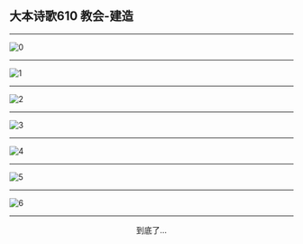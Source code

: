 
## 大本诗歌610 教会-建造
        
<div id="aplayer0"></div>

---

<img alt="0" data-original="/data/d0610/0">

---

<img alt="1" data-original="/data/d0610/1">

---

<img alt="2" data-original="/data/d0610/2">

---

<img alt="3" data-original="/data/d0610/3">

---

<img alt="4" data-original="/data/d0610/4">

---

<img alt="5" data-original="/data/d0610/5">

---

<img alt="6" data-original="/data/d0610/6">

---

<p style="text-align: center">到底了...</p>

<script src="/js/dist-view.js"></script>

<script>
MAIN.id = 'd0610';
        
const ap0 = new APlayer({
    container: document.getElementById('aplayer0'),
    volume: 1,
    loop: 'none',
    preload: 'none',
    audio: [{
        name: '大本诗歌610.mp3',
        artist: '大本诗歌',
        url: 'https://res.wx.qq.com/voice/getvoice?mediaid=MzI0NTk3MDM5M18yMjQ3NDk1MjI1',
        cover: '/favicon'
    }]
});
</script>
